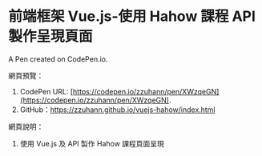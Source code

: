 # 前端框架 Vue.js-使用 Hahow 課程 API 製作呈現頁面

A Pen created on CodePen.io.

網頁預覽：
1. CodePen URL: [https://codepen.io/zzuhann/pen/XWzqeGN](https://codepen.io/zzuhann/pen/XWzqeGN).
2. GitHub：https://zzuhann.github.io/vuejs-hahow/index.html

網頁說明：
1. 使用 Vue.js 及 API 製作 Hahow 課程頁面呈現
